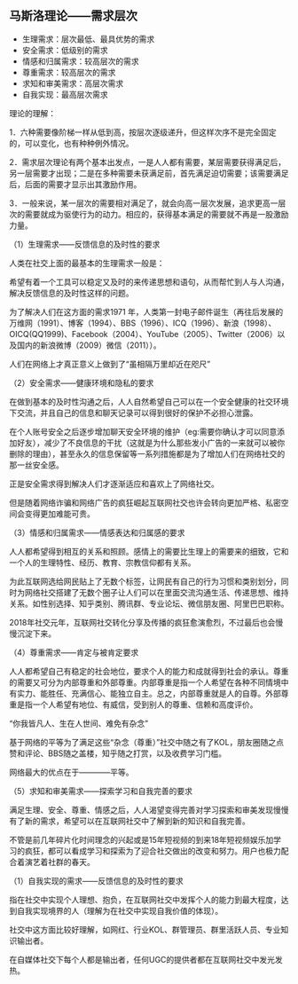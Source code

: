 ## 马斯洛理论——需求层次

- 生理需求：层次最低、最具优势的需求
- 安全需求：低级别的需求
- 情感和归属需求：较高层次的需求
- 尊重需求：较高层次的需求
- 求知和审美需求：高层次需求
- 自我实现：最高层次需求


理论的理解：

1．六种需要像阶梯一样从低到高，按层次逐级递升，但这样次序不是完全固定的，可以变化，也有种种例外情况。

2．需求层次理论有两个基本出发点，一是人人都有需要，某层需要获得满足后，另一层需要才出现；二是在多种需要未获满足前，首先满足迫切需要；该需要满足后，后面的需要才显示出其激励作用。

3．一般来说，某一层次的需要相对满足了，就会向高一层次发展，追求更高一层次的需要就成为驱使行为的动力。相应的，获得基本满足的需要就不再是一股激励力量。

（1）生理需求——反馈信息的及时性的要求

人类在社交上面的最基本的生理需求一般是：

希望有着一个工具可以稳定又及时的来传递思想和语句，从而帮忙到人与人沟通，解决反馈信息的及时性这样的问题。


为了解决人们在这方面的需求1971 年，人类第一封电子邮件诞生（再往后发展的万维网（1991）、博客（1994）、BBS（1996）、ICQ（1996）、新浪（1998）、OICQ(QQ1999)、Facebook（2004）、YouTube（2005）、Twitter（2006）以及国内的新浪微博（2009）微信（2011））。


人们在网络上才真正意义上做到了“虽相隔万里却近在咫尺”

（2）安全需求——健康环境和隐私的要求

在做到基本的及时性沟通之后，人人自然希望自己可以在一个安全健康的社交环境下交流，并且自己的信息和聊天记录可以得到很好的保护不必担心泄露。


在个人账号安全之后逐步增加聊天安全环境的维护（eg:需要你确认才可以同意添加好友），减少了不良信息的干扰（这就是为什么那些发小广告的一来就可以被你删除的理由），甚至永久的信息保留等一系列措施都是为了增加人们在网络社交的那一丝安全感。


正是安全需求得到解决人们才逐渐适应和喜欢上了网络社交。

但是随着网络诈骗和网络广告的疯狂崛起互联网社交也许会转向更加严格、私密空间会变得更加难能可贵。

（3）情感和归属需求——情感表达和归属感的要求

人人都希望得到相互的关系和照顾。感情上的需要比生理上的需要来的细致，它和一个人的生理特性、经历、教育、宗教信仰都有关系。


为此互联网选给网民贴上了无数个标签，让网民有自己的行为习惯和类别划分，同时为网络社交搭建了无数个圈子让人们可以在里面交流沟通生活、传递思想、维持关系。如性别选择、知乎类别、腾讯群、专业论坛、微信朋友圈、阿里巴巴职称。


2018年社交元年，互联网社交转化分享及传播的疯狂愈演愈烈，不过最后也会慢慢沉淀下来。

（4）尊重需求——肯定与被肯定要求

人人都希望自己有稳定的社会地位，要求个人的能力和成就得到社会的承认。尊重的需要又可分为内部尊重和外部尊重。内部尊重是指一个人希望在各种不同情境中有实力、能胜任、充满信心、能独立自主。总之，内部尊重就是人的自尊。外部尊重是指一个人希望有地位、有威信，受到别人的尊重、信赖和高度评价。


“你我皆凡人、生在人世间、难免有杂念”

基于网络的平等为了满足这些“杂念（尊重）”社交中随之有了KOL，朋友圈随之点赞和评论、BBS随之盖楼，知乎随之打赏，以及收费学习门槛。


网络最大的优点在于————平等。

（5）求知和审美需求——探索学习和自我完善的要求

满足生理、安全、尊重、情感之后，人人渴望变得完善对学习探索和审美发现慢慢有了新的需求，希望可以在互联网社交中了解到新的知识和自我完善。


不管是前几年碎片化时间理念的兴起或是15年短视频的到来18年短视频娱乐加学习的疯狂，都可以看成学习和探索为了迎合社交做出的改变和努力。用户也极力配合着演艺着社群的春天。


（1）自我实现的需求——反馈信息的及时性的要求

指在社交中实现个人理想、抱负，在互联网社交中发挥个人的能力到最大程度，达到自我实现境界的人（理解为在社交中实现自我价值的体现）。


社交中这方面比较好理解，如网红、行业KOL、群管理员、群里活跃人员、专业知识输出者。


在自媒体社交下每个人都是输出者，任何UGC的提供者都在互联网社交中发光发热。
